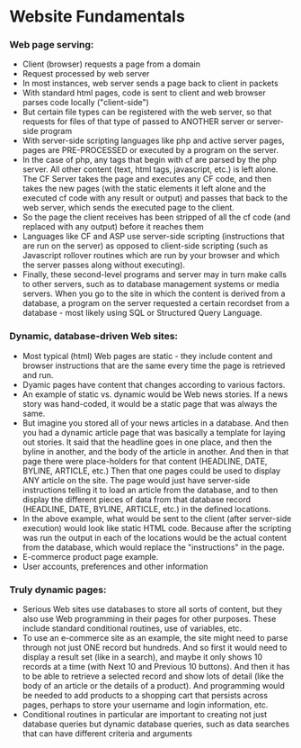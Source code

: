 Website Fundamentals
=====================

### Web page serving:
* Client (browser) requests a page from a domain
* Request processed by web server
* In most instances, web server sends a page back to client in packets
* With standard html pages, code is sent to client and web browser parses code locally ("client-side")
* But certain file types can be registered with the web server, so that requests for files of that type of passed to ANOTHER server or server-side program
* With server-side scripting languages like php and active server pages, pages are PRE-PROCESSED or executed by a program on the server.
* In the case of php, any tags that begin with cf are parsed by the php server. All other content (text, html tags, javascript, etc.) is left alone. The CF Server takes the page and executes any CF code, and then takes the new pages (with the static elements it left alone and the executed cf code with any result or output) and passes that back to the web server, which sends the executed page to the client.
* So the page the client receives has been stripped of all the cf code (and replaced with any output) before it reaches them
* Languages like CF and ASP use server-side scripting (instructions that are run on the server) as opposed to client-side scripting (such as Javascript rollover routines which are run by your browser and which the server passes along without executing).
* Finally, these second-level programs and server may in turn make calls to other servers, such as to database management systems or media servers. When you go to the site in which the content is derived from a database, a program on the server requested a certain recordset from a database - most likely using SQL or Structured Query Language.

### Dynamic, database-driven Web sites:
* Most typical (html) Web pages are static - they include content and browser instructions that are the same every time the page is retrieved and run.
* Dyamic pages have content that changes according to various factors.
* An example of static vs. dynamic would be Web news stories. If a news story was hand-coded, it would be a static page that was always the same.
* But imagine you stored all of your news articles in a database. And then you had a dynamic article page that was basically a template for laying out stories. It said that the headline goes in one place, and then the byline in another, and the body of the article in another. And then in that page there were place-holders for that content (HEADLINE, DATE, BYLINE, ARTICLE, etc.) Then that one pages could be used to display ANY article on the site. The page would just have server-side instructions telling it to load an article from the database, and to then display the different pieces of data from that database record (HEADLINE, DATE, BYLINE, ARTICLE, etc.) in the defined locations.
* In the above example, what would be sent to the client (after server-side execution) would look like static HTML code. Because after the scripting was run the output in each of the locations would be the actual content from the database, which would replace the "instructions" in the page.
* E-commerce product page example.
* User accounts, preferences and other information

### Truly dynamic pages:
* Serious Web sites use databases to store all sorts of content, but they also use Web programming in their pages for other purposes. These include standard conditional routines, use of variables, etc.
* To use an e-commerce site as an example, the site might need to parse through not just ONE record but hundreds. And so first it would need to display a result set (like in a search), and maybe it only shows 10 records at a time (with Next 10 and Previous 10 buttons). And then it has to be able to retrieve a selected record and show lots of detail (like the body of an article or the details of a product). And programming would be needed to add products to a shopping cart that persists across pages, perhaps to store your username and login information, etc.
* Conditional routines in particular are important to creating not just database queries but dynamic database queries, such as data searches that can have different criteria and arguments
